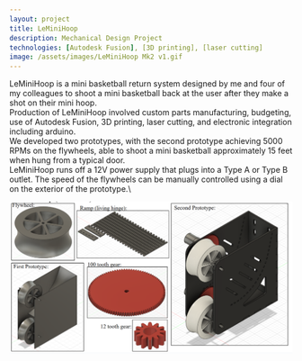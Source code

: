 ```yaml
---
layout: project
title: LeMiniHoop
description: Mechanical Design Project
technologies: [Autodesk Fusion], [3D printing], [laser cutting]
image: /assets/images/LeMiniHoop Mk2 v1.gif
---
```


LeMiniHoop is a mini basketball return system designed by me and four of my colleagues to shoot a mini basketball back at the user after they make a shot on their mini hoop.  \
Production of LeMiniHoop involved custom parts manufacturing, budgeting, use of Autodesk Fusion, 3D printing, laser cutting, and electronic integration including arduino.  \
We developed two prototypes, with the second prototype achieving 5000 RPMs on the flywheels, able to shoot a mini basketball approximately 15 feet when hung from a typical door.  \
LeMiniHoop runs off a 12V power supply that plugs into a Type A or Type B outlet.  The speed of the flywheels can be manually controlled using a dial on the exterior of the prototype.\

<img src="/assets/images/LMH-asset-1.png" alt="LMH CAD">
